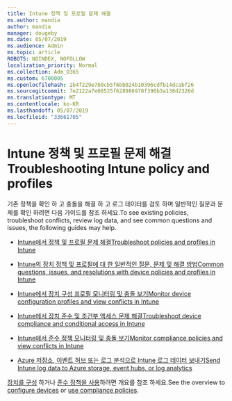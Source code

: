 ```yaml
---
title: Intune 정책 및 프로필 문제 해결
ms.author: mandia
author: mandia
manager: dougeby
ms.date: 05/07/2019
ms.audience: Admin
ms.topic: article
ROBOTS: NOINDEX, NOFOLLOW
localization_priority: Normal
ms.collection: Adm_O365
ms.custom: 6700005
ms.openlocfilehash: 2b4f229e780cb5f6bb024b10396cdfb14dcabf26
ms.sourcegitcommit: 7e2122a7e08525f628986978f396b3a138d2326d
ms.translationtype: MT
ms.contentlocale: ko-KR
ms.lasthandoff: 05/07/2019
ms.locfileid: "33661705"
---
```

# <a name="troubleshooting-intune-policy-and-profiles"></a><span data-ttu-id="ded02-102">Intune 정책 및 프로필 문제 해결</span><span class="sxs-lookup"><span data-stu-id="ded02-102">Troubleshooting Intune policy and profiles</span></span>

<span data-ttu-id="ded02-103">기존 정책을 확인 하 고 충돌을 해결 하 고 로그 데이터를 검토 하며 일반적인 질문과 문제를 확인 하려면 다음 가이드를 참조 하세요.</span><span class="sxs-lookup"><span data-stu-id="ded02-103">To see existing policies, troubleshoot conflicts, review log data, and see common questions and issues, the following guides may help.</span></span>

- [<span data-ttu-id="ded02-104">Intune에서 정책 및 프로필 문제 해결</span><span class="sxs-lookup"><span data-stu-id="ded02-104">Troubleshoot policies and profiles in Intune</span></span>](https://docs.microsoft.com/intune/troubleshoot-policies-in-microsoft-intune)

- [<span data-ttu-id="ded02-105">Intune의 장치 정책 및 프로필에 대 한 일반적인 질문, 문제 및 해결 방법</span><span class="sxs-lookup"><span data-stu-id="ded02-105">Common questions, issues, and resolutions with device policies and profiles in Intune</span></span>](https://docs.microsoft.com/intune/device-profile-troubleshoot)

- [<span data-ttu-id="ded02-106">Intune에서 장치 구성 프로필 모니터링 및 충돌 보기</span><span class="sxs-lookup"><span data-stu-id="ded02-106">Monitor device configuration profiles and view conflicts in Intune</span></span>](https://docs.microsoft.com/intune/device-profile-monitor)

- [<span data-ttu-id="ded02-107">Intune에서 장치 준수 및 조건부 액세스 문제 해결</span><span class="sxs-lookup"><span data-stu-id="ded02-107">Troubleshoot device compliance and conditional access in Intune</span></span>](https://docs.microsoft.com/intune/troubleshoot-conditional-access)

- [<span data-ttu-id="ded02-108">Intune에서 준수 정책 모니터링 및 충돌 보기</span><span class="sxs-lookup"><span data-stu-id="ded02-108">Monitor compliance policies and view conflicts in Intune</span></span>](https://docs.microsoft.com/intune/compliance-policy-monitor)

- [<span data-ttu-id="ded02-109">Azure 저장소, 이벤트 허브 또는 로그 분석으로 Intune 로그 데이터 보내기</span><span class="sxs-lookup"><span data-stu-id="ded02-109">Send Intune log data to Azure storage, event hubs, or log analytics</span></span>](https://docs.microsoft.com/intune/review-logs-using-azure-monitor)

<span data-ttu-id="ded02-110">[장치를 구성](https://docs.microsoft.com/intune/device-profiles) 하거나 [준수 정책을 사용](https://docs.microsoft.com/intune/device-compliance-get-started)하려면 개요를 참조 하세요.</span><span class="sxs-lookup"><span data-stu-id="ded02-110">See the overview to [configure devices](https://docs.microsoft.com/intune/device-profiles) or [use compliance policies](https://docs.microsoft.com/intune/device-compliance-get-started).</span></span>